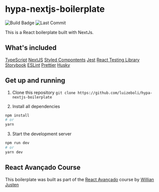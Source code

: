 # hypa-nextjs-boilerplate

![Build Badge](https://img.shields.io/github/workflow/status/luizeboli/hypa-nextjs-boilerplate/ci?label=ci&logo=github&style=plastic) ![Last Commit](https://img.shields.io/github/last-commit/luizeboli/hypa-nextjs-boilerplate?logo=github&style=plastic)

This is a React boilerplate built with NextJs.

## What's included

[TypeScript](https://www.typescriptlang.org/)
[NextJS](https://nextjs.org/)
[Styled Compontents](https://styled-components.com/)
[Jest](https://jestjs.io/)
[React Testing Library](https://testing-library.com/docs/react-testing-library/intro)
[Storybook](https://storybook.js.org/)
[ESLint](https://eslint.org/)
[Prettier](https://prettier.io/)
[Husky](https://github.com/typicode/husky)

## Get up and running

1. Clone this repository
   `git clone https://github.com/luizeboli/hypa-nextjs-boilerplate`

2. Install all dependencies

```sh
npm install
# or
yarn
```

3. Start the development server

```sh
npm run dev
# or
yarn dev
```

## React Avançado Course

This boilerplate was built as part of the [React Avançado](https://reactavancado.com.br/) course by [Willian Justen](http://willianjusten.com.br/)
